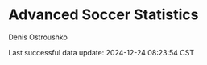 # Advanced Soccer Statistics
Denis Ostroushko

<!-- gfm -->

Last successful data update: 2024-12-24 08:23:54 CST

